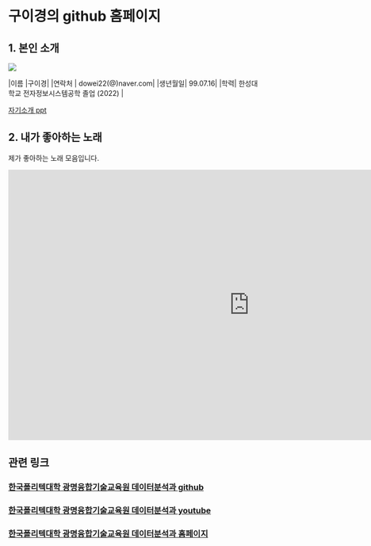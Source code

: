 
# 구이경의 github 홈페이지

## 1. 본인 소개 

<img src="hi.PNG"> <br>

|이름 |구이경|
|연락처 | dowei22(@)naver.com|
|생년월일| 99.07.16|
|학력| 한성대학교 전자정보시스템공학 졸업 (2022)  |

[자기소개 ppt](/2260341001.pptx)<br>

## 2. 내가 좋아하는 노래 
제가 좋아하는 노래 모음입니다.
<iframe width="971" height="546" src="https://www.youtube.com/embed/FkDkF9Vh1oE" title="YouTube video player" frameborder="0" allow="accelerometer; autoplay; clipboard-write; encrypted-media; gyroscope; picture-in-picture" allowfullscreen></iframe>



## 관련 링크 
### [한국폴리텍대학 광명융합기술교육원 데이터분석과 github](https://koposoftware.github.io)
### [한국폴리텍대학 광명융합기술교육원 데이터분석과 youtube](https://www.youtube.com/channel/UCwTOdBeKnZo83qTpqc8-rTQ)
### [한국폴리텍대학 광명융합기술교육원 데이터분석과 홈페이지](https://www.kopo.ac.kr/gm)
